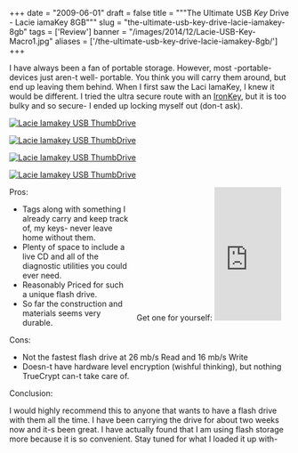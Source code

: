 
+++
date = "2009-06-01"
draft = false
title = """The Ultimate USB *Key* Drive - Lacie iamaKey 8GB"""
slug = "the-ultimate-usb-key-drive-lacie-iamakey-8gb"
tags = ['Review']
banner = "/images/2014/12/Lacie-USB-Key-Macro1.jpg"
aliases = ['/the-ultimate-usb-key-drive-lacie-iamakey-8gb/']
+++


I have always been a fan of portable storage. However, most -portable- devices just aren-t well- portable. You think you will carry them around, but end up leaving them behind. When I first saw the Laci IamaKey, I knew it would be different. I tried the ultra secure route with an [IronKey](http://mrmatt57.org/2007/10/07/james-bond-style-usb-key-ironkey/), but it is too bulky and so secure- I ended up locking myself out (don-t ask).

<div class="gallery">
<a href="http://static.mrmatt57.org/img/iamaKey8GB/Lacie-USB-Key-Macro1.jpg" title="" class="gallery-image col-2"><img src="http://static.mrmatt57.org/loader.gif" data-echo="http://static.mrmatt57.org/img/iamaKey8GB/Lacie-USB-Key-Macro1.jpg" title="" alt="Lacie Iamakey USB ThumbDrive" /></a>

<a href="http://static.mrmatt57.org/img/iamaKey8GB/Lacie-USB-Key-Macro2.jpg" title="" class="gallery-image col-2"><img src="http://static.mrmatt57.org/loader.gif" data-echo="http://static.mrmatt57.org/img/iamaKey8GB/Lacie-USB-Key-Macro2.jpg" title="" alt="Lacie Iamakey USB ThumbDrive" /></a>

<a href="http://static.mrmatt57.org/img/iamaKey8GB/Lacie-USB-Key-Macro3.jpg" title="" class="gallery-image col-2"><img src="http://static.mrmatt57.org/loader.gif" data-echo="http://static.mrmatt57.org/img/iamaKey8GB/Lacie-USB-Key-Macro3.jpg" title="" alt="Lacie Iamakey USB ThumbDrive" /></a>

<a href="http://static.mrmatt57.org/img/iamaKey8GB/Lacie-USB-Key-Macro4.jpg" title="" class="gallery-image col-2"><img src="http://static.mrmatt57.org/loader.gif" data-echo="http://static.mrmatt57.org/img/iamaKey8GB/Lacie-USB-Key-Macro4.jpg" title="" alt="Lacie Iamakey USB ThumbDrive" /></a>
</div>
<div style="float:right;padding:0 15px 0 15px;">Get one for yourself:  
<iframe frameborder="0" marginheight="0" marginwidth="0" scrolling="no" src="http://rcm.amazon.com/e/cm?t=matwalstecand-20&o=1&p=8&l=as1&asins=B001V7XPSA&md=10FE9736YVPPT7A0FBG2&fc1=000000&IS2=1&lt1=_top&m=amazon&lc1=0000FF&bc1=000000&bg1=FFFFFF&f=ifr" style="width:120px;height:240px;"></iframe></div>Pros:

- Tags along with something I already carry and keep track of, my keys- never leave home without them.
- Plenty of space to include a live CD and all of the diagnostic utilities you could ever need.
- Reasonably Priced for such a unique flash drive.
- So far the construction and materials seems very durable.

Cons:

- Not the fastest flash drive at 26 mb/s Read and 16 mb/s Write
- Doesn-t have hardware level encryption (wishful thinking), but nothing TrueCrypt can-t take care of.

Conclusion:

I would highly recommend this to anyone that wants to have a flash drive with them all the time. I have been carrying the drive for about two weeks now and it-s been great. I have actually found that I am using flash storage more because it is so convenient. Stay tuned for what I loaded it up with-




